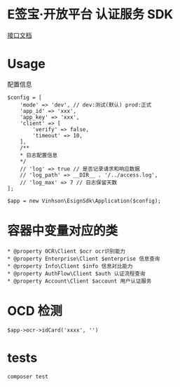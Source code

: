 # E签宝·开放平台 认证服务 SDK

[接口文档](https://open.esign.cn/doc/opendoc/identity_service/shiming)

# Usage
配置信息

```angular2html
$config = [
    'mode' => 'dev', // dev:测试(默认) prod:正式
    'app_id' => 'xxx',
    'app_key' => 'xxx',
    'client' => [
        'verify' => false,
        'timeout' => 10,
    ],
    /**
    * 日志配置信息
    */
    // 'log' => true // 是否记录请求和响应数据
    // 'log_path' => __DIR__ . '/../access.log',
    // 'log_max' => 7 // 日志保留天数
];

$app = new Vinhson\EsignSdk\Application($config);
```

# 容器中变量对应的类
```angular2html
* @property OCR\Client $ocr ocr识别能力
* @property Enterprise\Client $enterprise 信息查询
* @property Info\Client $info 信息对比能力
* @property AuthFlow\Client $auth 认证流程查询
* @property Account\Client $account 用户认证服务
```

# OCD 检测
```angular2html
$app->ocr->idCard('xxxx', '')
```

# tests
```angular2html
composer test
```